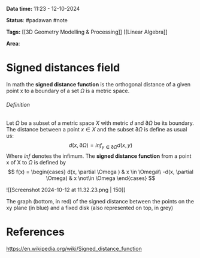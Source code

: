 **Data time:** 11:23 - 12-10-2024

**Status**: #padawan #note 

**Tags:** [[3D Geometry Modelling & Processing]] [[Linear Algebra]]

**Area**: 

# Signed distances field

In math the **signed distance function** is the orthogonal distance of a given point x to a boundary of a set $\Omega$ is a metric space.
###### Definition
Let $\Omega$ be a subset of a metric space $X$ with metric $d$ and $\partial\Omega$ be its boundary. The distance between a point $x \in X$ and the subset $\partial \Omega$ is define as usual us:
$$d(x, \partial \Omega) = inf_{y \in \partial \Omega} d(x, y)$$
Where $inf$ denotes the infimum. The **signed distance function** from a point x of X to $\Omega$ is defined by
$$
f(x) = \begin{cases}
d(x, \partial \Omega ) & x \in \Omega\\
-d(x, \partial \Omega) & x \not\in \Omega
\end{cases}
$$


![[Screenshot 2024-10-12 at 11.32.23.png | 150]]

The graph (bottom, in red) of the signed distance between the points on the xy plane (in blue) and a fixed disk (also represented on top, in grey)
# References
https://en.wikipedia.org/wiki/Signed_distance_function